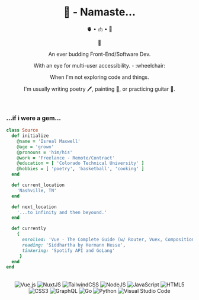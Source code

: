 <h1 align="center">🌹 - Namaste...</h1>

<p align="center">
🫀 • 🫁 • 🧠
</p>

<p align="center">
🌱  
</p>

<p align="center">
An ever budding Front-End/Software Dev. 
</p>

<p align="center">
 With an eye for multi-user accessibility. - :wheelchair:  
</p>

<p align="center"> 
When I'm not exploring code and things. 
</p>
<p align="center">
I'm usually writing poetry 🖊, painting 🎨, or practicing guitar 🎸. 
</p>

<br>

<p align="center"> 
<h3>...if i were a gem... </h3>
</p>

```ruby
class Source
  def initialize
    @name = 'Isreal Maxwell'
    @age = 'grown'
    @pronouns = 'him/his'
    @work = 'Freelance - Remote/Contract'
    @education = [ 'Colorado Technical University' ]
    @hobbies = [ 'poetry', 'basketball', 'cooking' ]
  end

  def current_location
    'Nashville, TN'
  end

  def next_location
    '...to infinity and then beyound.'
  end

  def currently
    {
      enrolled: 'Vue - The Complete Guide (w/ Router, Vuex, Composition API) @ Udemy',
      reading: 'Siddhartha by Hermann Hesse',
      tinkering: 'Spotify API and GoLang'
     }
  end
end
```

<br>

<div align="center">

<img alt="Vue.js" src="https://img.shields.io/badge/vuejs-%2335495e.svg?style=for-the-badge&logo=vue-dot-js&logoColor=%234FC08D"/>
<img alt="NuxtJS" src="https://img.shields.io/badge/NuxtJS-black.svg?style=for-the-badge&logo=NuxtJS&logoColor=white"/>
<!--  -->
<img alt="TailwindCSS" src="https://img.shields.io/badge/tailwindcss-%2338B2AC.svg?style=for-the-badge&logo=tailwind-css&logoColor=white"/>
<!--  -->
<img alt="NodeJS" src="https://img.shields.io/badge/node.js-%2343853D.svg?style=for-the-badge&logo=node-dot-js&logoColor=white"/>
<img alt="JavaScript" src="https://img.shields.io/badge/javascript-%23323330.svg?style=for-the-badge&logo=javascript&logoColor=%23F7DF1E"/>
<!--  -->
<img alt="HTML5" src="https://img.shields.io/badge/html5-%23E34F26.svg?style=for-the-badge&logo=html5&logoColor=white"/>
<img alt="CSS3" src="https://img.shields.io/badge/css3-%231572B6.svg?style=for-the-badge&logo=css3&logoColor=white"/>
<!--  -->
<img alt="GraphQL" src="https://img.shields.io/badge/-GraphQL-E10098?style=for-the-badge&logo=graphql"/>

<img alt="Go" src="https://img.shields.io/badge/go-%2300ADD8.svg?style=for-the-badge&logo=go&logoColor=white"/>
<img alt="Python" src="https://img.shields.io/badge/python-%2314354C.svg?style=for-the-badge&logo=python&logoColor=white"/>

<img alt="Visual Studio Code" src="https://img.shields.io/badge/VisualStudioCode-0078d7.svg?style=for-the-badge&logo=visual-studio-code&logoColor=white"/>

<!-- [![Gmail Badge](https://img.shields.io/badge/-sy@mangotree.dev-c14438?style=flat-square&logo=Gmail&logoColor=white&link=mailto:sy@mangotree.dev)](mailto:sy@mangotree.dev) -->

</div>
